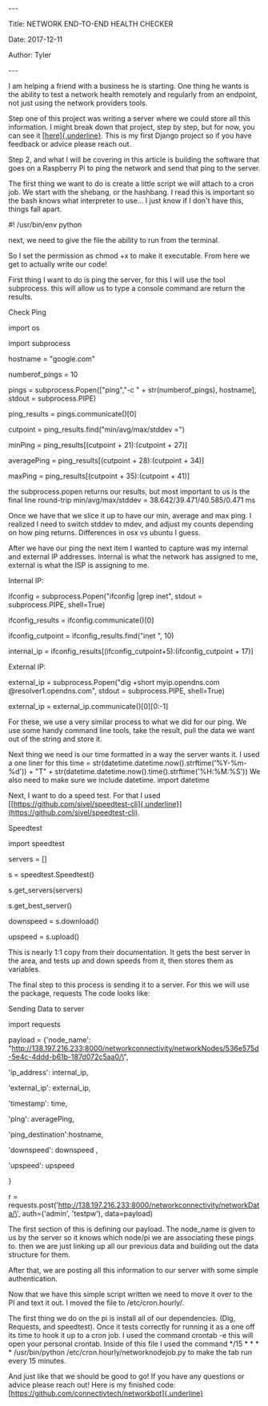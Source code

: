 \-\--

Title: NETWORK END-TO-END HEALTH CHECKER

Date: 2017-12-11

Author: Tyler

\-\--

I am helping a friend with a business he is starting. One thing he wants
is the ability to test a network health remotely and regularly from an
endpoint, not just using the network providers tools.

Step one of this project was writing a server where we could store all
this information. I might break down that project, step by step, but for
now, you can see it
[[here]{.underline}](https://github.com/connectivtech/dataserver). This
is my first Django project so if you have feedback or advice please
reach out.

Step 2, and what I will be covering in this article is building the
software that goes on a Raspberry Pi to ping the network and send that
ping to the server.

The first thing we want to do is create a little script we will attach
to a cron job. We start with the shebang, or the hashbang. I read this
is important so the bash knows what interpreter to use\... I just know
if I don\'t have this, things fall apart.

\#! /usr/bin/env python

next, we need to give the file the ability to run from the terminal.

So I set the permission as chmod +x to make it executable. From here we
get to actually write our code!

First thing I want to do is ping the server, for this I will use the
tool subprocess. this will allow us to type a console command are return
the results.

Check Ping

import os

import subprocess

hostname = \"google.com\"

numberof\_pings = 10

pings = subprocess.Popen(\[\"ping\",\"-c \" + str(numberof\_pings),
hostname\], stdout = subprocess.PIPE)

ping\_results = pings.communicate()\[0\]

cutpoint = ping\_results.find(\"min/avg/max/stddev =\")

minPing = ping\_results\[(cutpoint + 21):(cutpoint + 27)\]

averagePing = ping\_results\[(cutpoint + 28):(cutpoint + 34)\]

maxPing = ping\_results\[(cutpoint + 35):(cutpoint + 41)\]

the subprocess.popen returns our results, but most important to us is
the final line round-trip min/avg/max/stddev =
38.642/39.471/40.585/0.471 ms

Once we have that we slice it up to have our min, average and max ping.
I realized I need to switch stddev to mdev, and adjust my counts
depending on how ping returns. Differences in osx vs ubuntu I guess.

After we have our ping the next item I wanted to capture was my internal
and external IP addresses. Internal is what the network has assigned to
me, external is what the ISP is assigning to me.

Internal IP:

ifconfig = subprocess.Popen(\"ifconfig \|grep inet\", stdout =
subprocess.PIPE, shell=True)

ifconfig\_results = ifconfig.communicate()\[0\]

ifconfig\_cutpoint = ifconfig\_results.find(\"inet \", 10)

internal\_ip =
ifconfig\_results\[(ifconfig\_cutpoint+5):(ifconfig\_cutpoint + 17)\]

External IP:

external\_ip = subprocess.Popen(\"dig +short myip.opendns.com
\@resolver1.opendns.com\", stdout = subprocess.PIPE, shell=True)

external\_ip = external\_ip.communicate()\[0\]\[0:-1\]

For these, we use a very similar process to what we did for our ping. We
use some handy command line tools, take the result, pull the data we
want out of the string and store it.

Next thing we need is our time formatted in a way the server wants it. I
used a one liner for this time =
str(datetime.datetime.now().strftime(\'%Y-%m-%d\')) + \"T\" +
str(datetime.datetime.now().time().strftime(\'%H:%M:%S\')) We also need
to make sure we include datetime. import datetime

Next, I want to do a speed test. For that I used
[[https://github.com/sivel/speedtest-cli]{.underline}](https://github.com/sivel/speedtest-cli).

Speedtest

import speedtest

servers = \[\]

s = speedtest.Speedtest()

s.get\_servers(servers)

s.get\_best\_server()

downspeed = s.download()

upspeed = s.upload()

This is nearly 1:1 copy from their documentation. It gets the best
server in the area, and tests up and down speeds from it, then stores
them as variables.

The final step to this process is sending it to a server. For this we
will use the package, requests The code looks like:

Sending Data to server

import requests

payload = {\'node\_name\':
\"http://138.197.216.233:8000/networkconnectivity/networkNodes/536e575d-5e4c-4ddd-b61b-187d072c5aa0/\",

\'ip\_address\': internal\_ip,

\'external\_ip\': external\_ip,

\'timestamp\': time,

\'ping\': averagePing,

\'ping\_destination\':hostname,

\'downspeed\': downspeed ,

\'upspeed\': upspeed

}

r =
requests.post(\'http://138.197.216.233:8000/networkconnectivity/networkData/\',
auth=(\'admin\', \'testpw\'), data=payload)

The first section of this is defining our payload. The node\_name is
given to us by the server so it knows which node/pi we are associating
these pings to. then we are just linking up all our previous data and
building out the data structure for them.

After that, we are posting all this information to our server with some
simple authentication.

Now that we have this simple script written we need to move it over to
the PI and text it out. I moved the file to /etc/cron.hourly/.

The first thing we do on the pi is install all of our dependencies.
(Dig, Requests, and speedtest). Once it tests correctly for running it
as a one off its time to hook it up to a cron job. I used the command
crontab -e this will open your personal crontab. Inside of this file I
used the command \*/15 \* \* \* \* /usr/bin/python
/etc/cron.hourly/networknodejob.py to make the tab run every 15 minutes.

And just like that we should be good to go! If you have any questions or
advice please reach out! Here is my finished code:
[https://github.com/connectivtech/networkbot]{.underline}
